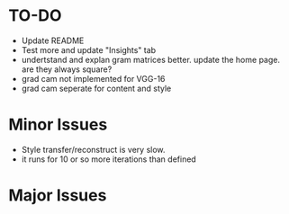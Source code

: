 
# TO-DO
- Update README
- Test more and update "Insights" tab
- undertstand and explan gram matrices better. update the home page. are they always square?
- grad cam not implemented for VGG-16
- grad cam seperate for content and style

# Minor Issues
- Style transfer/reconstruct is very slow.
- it runs for 10 or so more iterations than defined

# Major Issues
